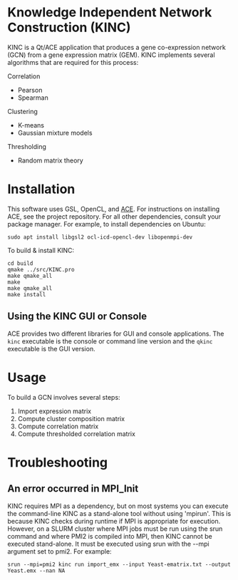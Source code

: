 # Knowledge Independent Network Construction (KINC)

KINC is a Qt/ACE application that produces a gene co-expression network (GCN) from a gene expression matrix (GEM). KINC implements several algorithms that are required for this process:

Correlation
- Pearson
- Spearman

Clustering
- K-means
- Gaussian mixture models

Thresholding
- Random matrix theory

# Installation

This software uses GSL, OpenCL, and [ACE](https://github.com/SystemsGenetics/ACE). For instructions on installing ACE, see the project repository. For all other dependencies, consult your package manager. For example, to install dependencies on Ubuntu:
```
sudo apt install libgsl2 ocl-icd-opencl-dev libopenmpi-dev
```

To build & install KINC:
```
cd build
qmake ../src/KINC.pro
make qmake_all
make
make qmake_all
make install
```

## Using the KINC GUI or Console

ACE provides two different libraries for GUI and console applications. The `kinc` executable is the console or command line version and the `qkinc` executable is the GUI version.

# Usage

To build a GCN involves several steps:

1. Import expression matrix
2. Compute cluster composition matrix
3. Compute correlation matrix
4. Compute thresholded correlation matrix

# Troubleshooting
## An error occurred in MPI_Init
KINC requires MPI as a dependency, but on most systems you can execute the command-line KINC as a stand-alone tool without using 'mpirun'.  This is because KINC checks during runtime if MPI is appropriate for execution. However, on a SLURM cluster where MPI jobs must be run using the srun command and where PMI2 is compiled into MPI, then KINC cannot be executed stand-alone.  It must be executed using srun with the --mpi argument set to pmi2.  For example:

```
srun --mpi=pmi2 kinc run import_emx --input Yeast-ematrix.txt --output Yeast.emx --nan NA
```


